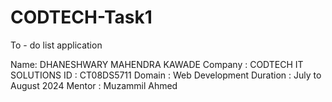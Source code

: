# CODTECH-Task1
To - do list application

Name: DHANESHWARY MAHENDRA KAWADE
Company : CODTECH IT SOLUTIONS
ID : CT08DS5711
Domain : Web Development
Duration : July to August 2024
Mentor : Muzammil Ahmed



